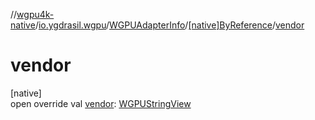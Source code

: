 //[wgpu4k-native](../../../../index.md)/[io.ygdrasil.wgpu](../../index.md)/[WGPUAdapterInfo](../index.md)/[[native]ByReference](index.md)/[vendor](vendor.md)

# vendor

[native]\
open override val [vendor](vendor.md): [WGPUStringView](../../-w-g-p-u-string-view/index.md)